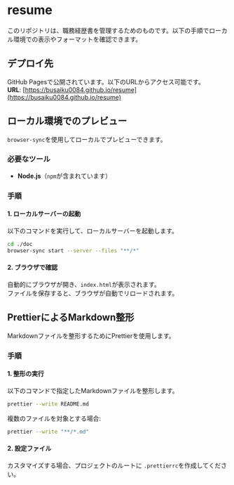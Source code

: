 # resume
このリポジトリは、職務経歴書を管理するためのものです。以下の手順でローカル環境での表示やフォーマットを確認できます。

## デプロイ先
GitHub Pagesで公開されています。以下のURLからアクセス可能です。<br/>
**URL**: [https://busaiku0084.github.io/resume](https://busaiku0084.github.io/resume)

## ローカル環境でのプレビュー
`browser-sync`を使用してローカルでプレビューできます。

### 必要なツール
- **Node.js**（`npm`が含まれています）

### 手順
#### 1. ローカルサーバーの起動
以下のコマンドを実行して、ローカルサーバーを起動します。

```bash
cd ./doc
browser-sync start --server --files "**/*"
```

#### 2. ブラウザで確認
自動的にブラウザが開き、`index.html`が表示されます。<br/>
ファイルを保存すると、ブラウザが自動でリロードされます。

## PrettierによるMarkdown整形
Markdownファイルを整形するためにPrettierを使用します。

### 手順
#### 1. 整形の実行
以下のコマンドで指定したMarkdownファイルを整形します。

```bash
prettier --write README.md
```

複数のファイルを対象とする場合:

```bash
prettier --write "**/*.md"
```

#### 2. 設定ファイル
カスタマイズする場合、プロジェクトのルートに `.prettierrc`を作成してください。
